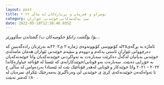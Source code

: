 ```yaml
---
layout: post
title: نوسراو و فەرمان و بڕیارەکان لە ساڵى ٢٠٢٢
category: سێ یەکەمەکانى خوێندنى ئێواران
date: 2022-05-18T12:38:46.035Z
---
```

بۆ/ بۆگشت زانکۆ حکومیەکان
ب/ گشتاندن
سڵاوورێز...

ئاماژە بە بڕگەی٢٥لە کۆنووسی کۆبوونەوەی ژمارە ٢ ی٢٢٠٢بە بەرێزتان رادەگەینین کە دەرچووانی ئێواران ئاستی یەکەم و
دووەم و سێیەم خوێندنی ئێواران هەمان مامەڵەی خوێندنی بەیانیان لەگەڵ دەکرێت سەبارەت بە تەواکردنی خوێندنەکەیان واتا
خوێندنەکەیان بە خۆڕایی دەبێت. سەبارەت بەو قوتابی/خوێندکارانەی کە ئێستا لە قۆناغە جیاوازەکاندا بەردەوامن لە ساڵی خ
‎٢٠٢٢ - ٢٠٢١ واتا خوێندکار و قوتابی لەهەر قۆناغێک بێت لە ئێستادا تا تەواەکەەن خوێندنەکەی کرێ ی خوێندنی لێ وەرناگیرێ
بەمەرجێک تێکرای نمرەیان لە ٨٠٪‏ کەمتر نەبێت .